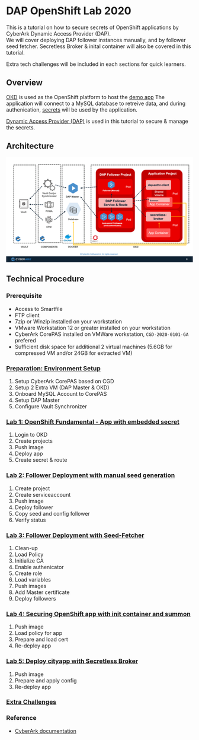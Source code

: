 # DAP OpenShift Lab 2020
This is a tutorial on how to secure secrets of OpenShift applications by CyberArk Dynamic Access Provider (DAP).   
We will cover deploying DAP follower instances manually, and by follower seed fetcher.
Secretless Broker & inital container will also be covered in this tutorial.

Extra tech challenges will be included in each sections for quick learners.

## Overview

[OKD](https://www.okd.io) is used as the OpenShift platform to host the [demo app](https://github.com/jeepapichet/cityapp)
The application will connect to a MySQL database to retreive data, and during authenication, [secrets](https://docs.cyberark.com/Product-Doc/OnlineHelp/AAM-DAP/Latest/en/Content/Get%20Started/key_concepts/secrets.html) will be used by the application.

[Dynamic Access Provider (DAP)](https://docs.cyberark.com/Product-Doc/OnlineHelp/AAM-DAP/Latest/en/Content/Get%20Started/WhatIsConjur.html) is used in this tutorial to secure & manage the secrets.   


## Architecture

![Architecture](https://github.com/QuincyChengAtWork/DAP-OpenShift-Lab-2020/raw/master/images/architecture.png)


## Technical Procedure

### Prerequisite
 - Access to Smartfile
 - FTP client
 - 7zip or Winzip installed on your workstation
 - VMware Workstation 12 or greater installed on your workstation
 - CyberArk CorePAS installed on VMWare workstation, `CGD-2020-0101-GA` prefered 
 - Sufficient disk space for additional 2 virtual machines (5.6GB for compressed VM and/or 24GB for extracted VM)

### [Preparation: Environment Setup](00-setup.md)
1. Setup CyberArk CorePAS based on CGD
2. Setup 2 Extra VM (DAP Master & OKD)
3. Onboard MySQL Account to CorePAS
4. Setup DAP Master
5. Configure Vault Synchronizer

### [Lab 1: OpenShift Fundamental - App with embedded secret](01-lab1.md)
1. Login to OKD
2. Create projects
3. Push image
4. Deploy app
5. Create secret & route

### [Lab 2: Follower Deployment with manual seed generation](02-manual_follower.md)
1. Create project 
2. Create serviceaccount
3. Push image
4. Deploy follower
5. Copy seed and config follower
6. Verify status

### [Lab 3: Follower Deployment with Seed-Fetcher](03-seed_fetcher.md)
1. Clean-up
2. Load Policy
3. Initialize CA
4. Enable authenicator
5. Create role
6. Load variables
7. Push images
8. Add Master certificate
9. Deploy followers

### [Lab 4: Securing OpenShift app with init container and summon](04-init_container.md)
1. Push image
2. Load policy for app
3. Prepare and load cert
4. Re-deploy app


### [Lab 5: Deploy cityapp with Secretless Broker](05-secretless.md)
1. Push image
2. Prepare and apply config
3. Re-deploy app

### [Extra Challenges](06-extra_challenges.md)

### Reference
 - [CyberArk documentation](https://docs.cyberark.com/)

